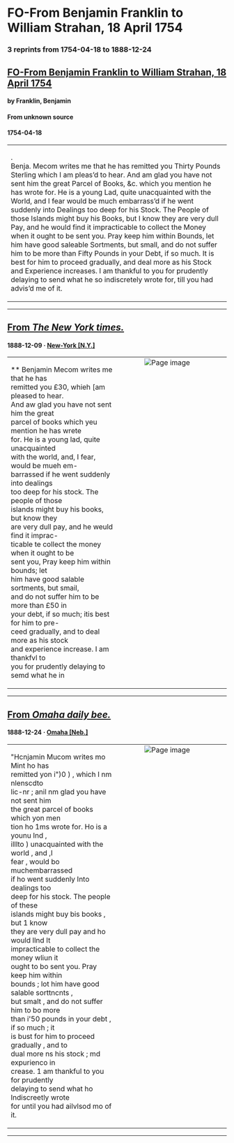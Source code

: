 
# FO-From Benjamin Franklin to William Strahan, 18 April 1754

### 3 reprints from 1754-04-18 to 1888-12-24

## [FO-From Benjamin Franklin to William Strahan, 18 April 1754](https://founders.archives.gov/documents/Franklin/01-05-02-0079)

#### by Franklin, Benjamin

#### From unknown source

#### 1754-04-18

<table style="width: 100%;"><tr><td style="width: 50%">

.  
Benja. Mecom writes me that he has remitted you Thirty Pounds Sterling which I am pleas’d to hear. And am glad you have not sent him the great Parcel of Books, &amp;c. which you mention he has wrote for. He is a young Lad, quite unacquainted with the World, and I fear would be much embarrass’d if he went suddenly into Dealings too deep for his Stock. The People of those Islands might buy his Books, but I know they are very dull Pay, and he would find it impracticable to collect the Money when it ought to be sent you. Pray keep him within Bounds, let him have good saleable Sortments, but small, and do not suffer him to be more than Fifty Pounds in your Debt, if so much. It is best for him to proceed gradually, and deal more as his Stock and Experience increases. I am thankful to you for prudently delaying to send what he so indiscretely wrote for, till you had advis’d me of it.
</td></tr></table>

---

## [From _The New York times._](https://archive.org/details/sim_new-york-times_1888-12-09_38_11631/page/n18/mode/1up?view=theater)

#### 1888-12-09 &middot; [New-York [N.Y.]](http://dbpedia.org/resource/New_York_City)

<table style="width: 100%;"><tr><td style="width: 50%">

  
** Benjamin Mecom writes me that he has  
remitted you £30, whieh [am pleased to hear.  
And aw glad you have not sent him the great  
parcel of books which yeu mention he has wrete  
for. He is a young lad, quite unacquainted  
with the world, and, I fear, would be mueh em-  
barrassed if he went suddenly into dealings  
too deep for his stock. The people of those  
islands might buy his books, but know they  
are very dull pay, and he weuld find it imprac-  
ticable te collect the money when it ought to be  
sent you, Pray keep him within bounds; let  
him have good salable sortments, but smail,  
and do not suffer him to be more than £50 in  
your debt, if so much; itis best for him to pre-  
ceed gradually, and to deal more as his stock  
and experience increase. I am thankfvl to  
you for prudently delaying to semd what he in
</td><td style="width: 50%; max-height: 75%; margin: auto; display: block;">
<img alt="Page image" src="https://iiif.archive.org/iiif/sim_new-york-times_1888-12-09_38_11631&#0036;18/pct:30.685484,70.303030,11.948925,6.385281/600,/0/default.jpg"/>
</td>
</tr></table>

---

## [From _Omaha daily bee._](https://chroniclingamerica.loc.gov/lccn/sn99021999/1888-12-24/ed-1/seq-2)

#### 1888-12-24 &middot; [Omaha [Neb.]](http://dbpedia.org/resource/Omaha%2C_Nebraska)

<table style="width: 100%;"><tr><td style="width: 50%">

  
&quot;Hcnjamin Mucom writes mo Mint ho has  
remitted yon i&quot;)0 ) , which I nm nlenscdto  
lic-nr ; anil nm glad you have not sent him  
the great parcel of books which yon men­  
tion ho 1ms wrote for. Ho is a younu Ind ,  
illlto ) unacquainted with the world , and ,I  
fear , would bo muchembarrassed  
if ho went suddenly Into dealings too  
deep for his stock. The people of these  
islands might buy bis books , but 1 know  
they are very dull pay and ho would llnd It  
impracticable to collect the money wliun it  
ought to bo sent you. Pray keep him within  
bounds ; lot him have good salable sorttncnts ,  
but smalt , and do not suffer him to bo more  
than i&#x27;50 pounds in your debt , if so much ; it  
is bust for him to proceed gradually , and to  
dual more ns his stock ; md expurienco in  
crease. 1 am thankful to you for prudently  
delaying to send what ho Indiscreetly wrote  
for until you had ailvlsod mo of it. 
</td><td style="width: 50%; max-height: 75%; margin: auto; display: block;">
<img alt="Page image" src="https://chroniclingamerica.loc.gov/iiif/2/nbu_dewitt_ver01%2Fdata%2Fsn99021999%2F00206539628%2F1888122401%2F0425.jp2/pct:58.349295,28.367649,12.362877,8.515005/!600,600/0/default.jpg"/>
</td>
</tr></table>

---

